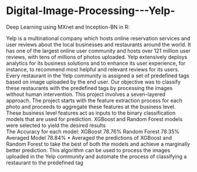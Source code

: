 # Digital-Image-Processing---Yelp-
Deep Learning using MXnet and Inception-BN in R:


 Yelp is a multinational company which hosts online reservation services and user reviews about the local businesses and restaurants around the world. 
 It has one of the largest online user community and hosts over 121 million user reviews, with tens of millions of photos uploaded. 
 Yelp extensively deploys analytics for its business solutions and to enhance its user experience, for instance, to recommend most helpful and relevant reviews for its users. 
 Every restaurant in the Yelp community is assigned a set of predefined tags based on image uploaded by the end user. 
 Our objective was to classify these restaurants with the predefined tags by processing the images without human intervention. 
 This project involves a seven-layered approach. 
 The project starts with the feature extraction process for each photo and proceeds to aggregate these features at the business level. 
 These business level features act as inputs to the binary classification models that are used for prediction. 
 XGBoost and Random Forest models were selected to yield the desired results  
 The Accuracy for each model: XGBoost 78.76% Random Forest 78.35% Averaged Model 78.84% •
 Averaged the predictions of XGBoost and Random Forest to take the best of both the models and achieve a marginally better prediction.
 This algorithm can be used to process the images uploaded in the Yelp community and automate the process of classifying a restaurant to the predefined tag
